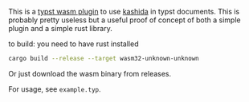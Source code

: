 This is a [typst wasm plugin](https://typst.app/docs/reference/foundations/plugin/) to use [kashida](https://github.com/asibahi/kashida) in typst documents. This is probably pretty useless but a useful proof of concept of both a simple plugin and a simple rust library.

to build: you need to have rust installed

```sh
cargo build --release --target wasm32-unknown-unknown    
```

Or just download the wasm binary from releases.

For usage, see `example.typ`.